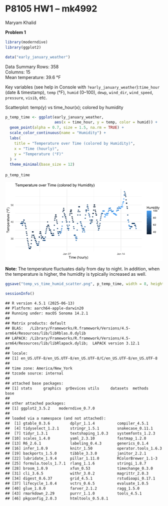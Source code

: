 P8105 HW1 – mk4992
================
Maryam Khalid

**Problem 1**

``` r
library(moderndive)  
library(ggplot2)     
```

``` r
data("early_january_weather")
```

Data Summary Rows: 358  
Columns: 15  
Mean temperature: 39.6 °F

Key variables (see help in Console with
`?early_january_weather`):`time_hour` (date & timestamp), `temp` (°F),
`humid` (0–100), `dewp`, `wind_dir`, `wind_speed`, `pressure`, `visib`,
etc.

Scatterplot: temp(y) vs time_hour(x); colored by humidity

``` r
p_temp_time <- ggplot(early_january_weather,
                      aes(x = time_hour, y = temp, color = humid)) +
  geom_point(alpha = 0.7, size = 1.5, na.rm = TRUE) +
  scale_color_continuous(name = "Humidity") +
  labs(
    title = "Temperature over Time (colored by Humidity)",
    x = "Time (hourly)",
    y = "Temperature (°F)"
  ) +
  theme_minimal(base_size = 12)

p_temp_time
```

![](p8105_hw1_mk4992_files/figure-gfm/plot-temp-vs-time-1.png)<!-- -->

**Note:** The temperature fluctuates daily from day to night. In
addition, when the temperature is higher, the humidity is typically
increased as well.

``` r
ggsave("temp_vs_time_humid_scatter.png", p_temp_time, width = 8, height = 4, dpi = 300)
```

``` r
sessionInfo()
```

    ## R version 4.5.1 (2025-06-13)
    ## Platform: aarch64-apple-darwin20
    ## Running under: macOS Sonoma 14.2.1
    ## 
    ## Matrix products: default
    ## BLAS:   /Library/Frameworks/R.framework/Versions/4.5-arm64/Resources/lib/libRblas.0.dylib 
    ## LAPACK: /Library/Frameworks/R.framework/Versions/4.5-arm64/Resources/lib/libRlapack.dylib;  LAPACK version 3.12.1
    ## 
    ## locale:
    ## [1] en_US.UTF-8/en_US.UTF-8/en_US.UTF-8/C/en_US.UTF-8/en_US.UTF-8
    ## 
    ## time zone: America/New_York
    ## tzcode source: internal
    ## 
    ## attached base packages:
    ## [1] stats     graphics  grDevices utils     datasets  methods   base     
    ## 
    ## other attached packages:
    ## [1] ggplot2_3.5.2    moderndive_0.7.0
    ## 
    ## loaded via a namespace (and not attached):
    ##  [1] gtable_0.3.6         dplyr_1.1.4          compiler_4.5.1      
    ##  [4] tidyselect_1.2.1     stringr_1.5.1        snakecase_0.11.1    
    ##  [7] tidyr_1.3.1          textshaping_1.0.3    systemfonts_1.2.3   
    ## [10] scales_1.4.0         yaml_2.3.10          fastmap_1.2.0       
    ## [13] R6_2.6.1             labeling_0.4.3       generics_0.1.4      
    ## [16] infer_1.0.9          knitr_1.50           operator.tools_1.6.3
    ## [19] backports_1.5.0      tibble_3.3.0         janitor_2.2.1       
    ## [22] lubridate_1.9.4      pillar_1.11.0        RColorBrewer_1.1-3  
    ## [25] formula.tools_1.7.1  rlang_1.1.6          stringi_1.8.7       
    ## [28] broom_1.0.9          xfun_0.53            timechange_0.3.0    
    ## [31] cli_3.6.5            withr_3.0.2          magrittr_2.0.3      
    ## [34] digest_0.6.37        grid_4.5.1           rstudioapi_0.17.1   
    ## [37] lifecycle_1.0.4      vctrs_0.6.5          evaluate_1.0.5      
    ## [40] glue_1.8.0           farver_2.1.2         ragg_1.5.0          
    ## [43] rmarkdown_2.29       purrr_1.1.0          tools_4.5.1         
    ## [46] pkgconfig_2.0.3      htmltools_0.5.8.1
